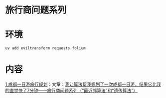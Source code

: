 # 旅行商问题系列


# 环境

```bash
uv add eviltransform requests folium
```

# 内容
[1 成都一日游旅行规划](chengdu_travel_planner_driving)：文章：[我让算法帮我规划了一次成都一日游，结果它比我的直觉快了7分钟——旅行商问题系列（“最近邻算法”和“遗传算法”）](https://www.renhai.online/blog/geospatial-data-analysis/traveling-salesperson-problem-algorithm-vs-human-intuition)
